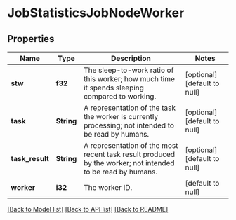 # JobStatisticsJobNodeWorker

## Properties
Name | Type | Description | Notes
------------ | ------------- | ------------- | -------------
**stw** | **f32** | The sleep-to-work ratio of this worker; how much time it spends sleeping compared to working. | [optional] [default to null]
**task** | **String** | A representation of the task the worker is currently processing; not intended to be read by humans. | [optional] [default to null]
**task_result** | **String** | A representation of the most recent task result produced by the worker; not intended to be read by humans. | [optional] [default to null]
**worker** | **i32** | The worker ID. | [default to null]

[[Back to Model list]](../README.md#documentation-for-models) [[Back to API list]](../README.md#documentation-for-api-endpoints) [[Back to README]](../README.md)


